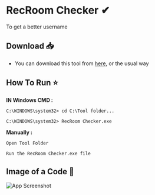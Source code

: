 # **RecRoom Checker ✔**

To get a better username


## **Download** 📥

- You can download this tool from [here](https://codeload.github.com/Q8G/RRC/zip/refs/heads/main), or the usual way


## **How To Run** ⭐

**IN Windows CMD :**
```
C:\WINDOWS\system32> cd C:\Tool folder...
```
```
C:\WINDOWS\system32> RecRoom Checker.exe
```

**Manually :**
```
Open Tool Folder
```
```
Run the RecRoom Checker.exe file
```


## **Image of a Code** 📸

![App Screenshot](https://i.postimg.cc/d0JPqS6p/image.png)
